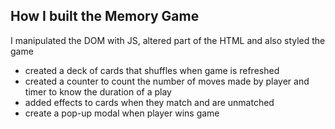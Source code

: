 ## How I built the Memory Game
I manipulated the DOM with JS, altered part of the HTML and also styled the game
* created a deck of cards that shuffles when game is refreshed
* created a counter to count the number of moves made by player and timer to know the duration of a play
* added effects to cards when they match and are unmatched
* create a pop-up modal when player wins game


